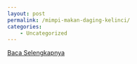 ```yaml
---
layout: post
permalink: /mimpi-makan-daging-kelinci/
categories:
    - Uncategorized
---
```


[Baca Selengkapnya](/07)